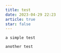 ```yaml
---
title: test
date: 2023-04-29 22:23
article: true
star: false
---
```


```ad-info
a simple test
```

```js
another test
```